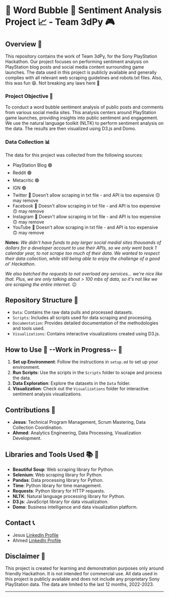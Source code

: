 # 🫧 Word Bubble 🫧 Sentiment Analysis Project 📈 - Team 3dPy 🎮

## Overview 📝

This repository contains the work of Team 3dPy, for the Sony PlayStation Hackathon. Our project focuses on performing sentiment analysis on PlayStation blog posts and social media content surrounding game launches. The data used in this project is publicly available and generally complies with all relevant web scraping guidelines and robots.txt files. Also, this was fun 😄. Not breaking any laws here 🚓

### Project Objective 🎯

To conduct a word bubble sentiment analysis of public posts and comments from various social media sites. This analysis centers around PlayStation game launches, providing insights into public sentiment and engagement. We use the natural language toolkit (NLTK) to perform sentiment analysis on the data. The results are then visualized using D3.js and Domo. 

### Data Collection 📊

The data for this project was collected from the following sources:

- PlayStation Blog 🟢
- Reddit 🟢
- Metacritic 🟢
- IGN 🟢
- Twitter 🔴 Doesn't allow scraping in txt file - and API is too expensive 🙃 may remove
- Facebook 🔴 Doesn't allow scraping in txt file - and API is too expensive 🙃 may remove
- Instagram 🔴 Doesn't allow scraping in txt file - and API is too expensive 🙃 may remove
- YouTube 🔴 Doesn't allow scraping in txt file - and API is too expensive 🙃 may remove


**Notes:** *We didn't have funds to pay larger social medial sites thousands of dollars for a developer account to use their APIs, so we only went back 1 calendar year, to not scrape too much of their data. We wanted to respect their data collection, while still being able to enjoy the challenge of a good ol' Hackathon.*

*We also batched the requests to not overload any services... we're nice like that. Plus, we are only talking about > 100 mbs of data, so it's not like we are scraping the entire internet.* 😉

## Repository Structure 📁

- `Data`: Contains the raw data pulls and processed datasets.
- `Scripts`: Includes all scripts used for data scraping and processing.
- `Documentation`: Provides detailed documentation of the methodologies and tools used.
- `Visualizations`: Contains interactive visualizations created using D3.js.

## How to Use 📝   --Work in Progress--  🔴

1. **Set up Environment**: Follow the instructions in `setup.md` to set up your environment.
2. **Run Scripts**: Use the scripts in the `Scripts` folder to scrape and process the data.
3. **Data Exploration**: Explore the datasets in the `Data` folder.
4. **Visualization**: Check out the `Visualizations` folder for interactive sentiment analysis visualizations.

## Contributions 🤝

- **Jesus**: Technical Program Management, Scrum Mastering, Data Collection Coordination.
- **Ahmed**: Analytics Engineering, Data Processing, Visualization Development.

## Libraries and Tools Used 📚 🧰

- **Beautiful Soup**: Web scraping library for Python.
- **Selenium**: Web scraping library for Python.
- **Pandas**: Data processing library for Python.
- **Time**: Python library for time management.
- **Requests**: Python library for HTTP requests.
- **NLTK**: Natural language processing library for Python.
- **D3.js**: JavaScript library for data visualization.
- **Domo**: Business intelligence and data visualization platform.


## Contact 📞

- Jesus [LinkedIn Profile](https://www.linkedin.com/in/jesusgonzalez10/)
- Ahmed [LinkedIn Profile](https://www.linkedin.com/in/ahmedraza4/)

## Disclaimer 📜

This project is created for learning and demonstration purposes only around friendly Hackathon. It is not intended for commercial use. All data used in this project is publicly available and does not include any proprietary Sony PlayStation data. The data are limited to the last 12 months, 2022-2023.

---